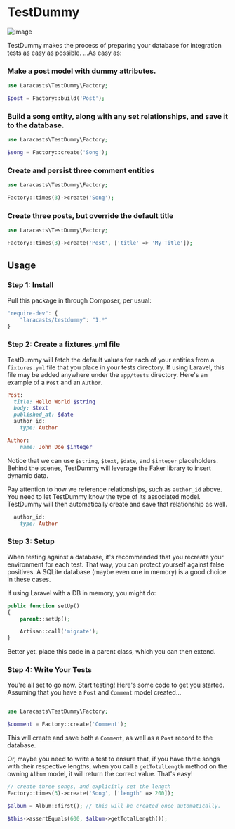 # TestDummy

![image](https://dl.dropboxusercontent.com/u/774859/GitHub-Repos/testdummy/crashtestdummy.jpg)

TestDummy makes the process of preparing your database for integration tests as easy as possible. ...As easy as:

### Make a post model with dummy attributes.

```php
use Laracasts\TestDummy\Factory;

$post = Factory::build('Post');
```

### Build a song entity, along with any set relationships, and save it to the database.

```php
use Laracasts\TestDummy\Factory;

$song = Factory::create('Song');
```

### Create and persist three comment entities

```php
use Laracasts\TestDummy\Factory;

Factory::times(3)->create('Song');
```

### Create three posts, but override the default title

```php
use Laracasts\TestDummy\Factory;

Factory::times(3)->create('Post', ['title' => 'My Title']);
```

## Usage

### Step 1: Install

Pull this package in through Composer, per usual:

```js
"require-dev": {
    "laracasts/testdummy": "1.*"
}
```

### Step 2: Create a fixtures.yml file

TestDummy will fetch the default values for each of your entities from a `fixtures.yml` file that you place in your tests directory. If using Laravel, this file may be added anywhere under the `app/tests`
directory. Here's an example of a `Post` and an `Author`.

```ruby
Post:
  title: Hello World $string
  body: $text
  published_at: $date
  author_id:
    type: Author

Author:
    name: John Doe $integer
```

Notice that we can use `$string`, `$text`, `$date`, and `$integer` placeholders. Behind the scenes, TestDummy will leverage the Faker library to insert dynamic data.

Pay attention to how we reference relationships, such as `author_id` above. You need to let TestDummy know the type of its associated model. TestDummy will then automatically create and save that relationship as well.

```ruby
  author_id:
    type: Author
```

### Step 3: Setup

When testing against a database, it's recommended that you recreate your environment for each test. That way, you can protect yourself against false positives. A SQLite database (maybe even one in memory) is a good choice in these cases.

If using Laravel with a DB in memory, you might do:

```php
public function setUp()
{
    parent::setUp();

    Artisan::call('migrate');
}
```

Better yet, place this code in a parent class, which you can then extend.

### Step 4: Write Your Tests

You're all set to go now. Start testing! Here's some code to get you started. Assuming that you have a `Post` and `Comment` model created...

```php

use Laracasts\TestDummy\Factory;

$comment = Factory::create('Comment');
```

This will create and save both a `Comment`, as well as a `Post` record to the database.

Or, maybe you need to write a test to ensure that, if you have three songs with their respective lengths, when you call a `getTotalLength` method on the owning `Album` model, it will return the correct value. That's easy!

```php
// create three songs, and explicitly set the length
Factory::times(3)->create('Song', ['length' => 200]);

$album = Album::first(); // this will be created once automatically.

$this->assertEquals(600, $album->getTotalLength());
```


